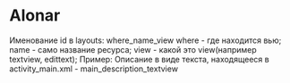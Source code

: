 # Alonar

Именование id в layouts:
where_name_view
where - где находится вью;
name - само название ресурса;
view - какой это view(например textview, edittext);
Пример:
Описание в виде текста, находящееся в activity_main.xml - main_description_textview
